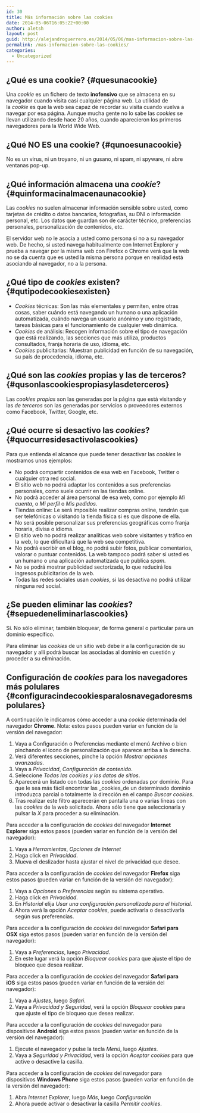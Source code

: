 ```yaml
---
id: 30
title: Más información sobre las cookies
date: 2014-05-06T16:05:22+00:00
author: aletsh
layout: post
guid: http://alejandroguerrero.es/2014/05/06/mas-informacion-sobre-las-cookies/
permalink: /mas-informacion-sobre-las-cookies/
categories:
  - Uncategorized
---
```

## ¿Qué es una cookie? {#quesunacookie}

Una _cookie_ es un fichero de texto **inofensivo** que se almacena en su navegador cuando visita casi cualquier página web. La utilidad de la _cookie_ es que la web sea capaz de recordar su visita cuando vuelva a navegar por esa página. Aunque mucha gente no lo sabe las _cookies_ se llevan utilizando desde hace 20 años, cuando aparecieron los primeros navegadores para la World Wide Web.

## ¿Qué NO ES una cookie? {#qunoesunacookie}

No es un virus, ni un troyano, ni un gusano, ni spam, ni spyware, ni abre ventanas pop-up.

## ¿Qué información almacena una _cookie_? {#quinformacinalmacenaunacookie}

Las _cookies_ no suelen almacenar información sensible sobre usted, como tarjetas de crédito o datos bancarios, fotografías, su DNI o información personal, etc. Los datos que guardan son de carácter técnico, preferencias personales, personalización de contenidos, etc.

El servidor web no le asocia a usted como persona si no a su navegador web. De hecho, si usted navega habitualmente con Internet Explorer y prueba a navegar por la misma web con Firefox o Chrome verá que la web no se da cuenta que es usted la misma persona porque en realidad está asociando al navegador, no a la persona.

## ¿Qué tipo de _cookies_ existen? {#qutipodecookiesexisten}

  * _Cookies_ técnicas: Son las más elementales y permiten, entre otras cosas, saber cuándo está navegando un humano o una aplicación automatizada, cuándo navega un usuario anónimo y uno registrado, tareas básicas para el funcionamiento de cualquier web dinámica.
  * _Cookies_ de análisis: Recogen información sobre el tipo de navegación que está realizando, las secciones que más utiliza, productos consultados, franja horaria de uso, idioma, etc.
  * _Cookies_ publicitarias: Muestran publicidad en función de su navegación, su país de procedencia, idioma, etc.

## ¿Qué son las _cookies_ propias y las de terceros? {#qusonlascookiespropiasylasdeterceros}

Las _cookies propias_ son las generadas por la página que está visitando y las _de terceros_ son las generadas por servicios o proveedores externos como Facebook, Twitter, Google, etc.

## ¿Qué ocurre si desactivo las _cookies_? {#quocurresidesactivolascookies}

Para que entienda el alcance que puede tener desactivar las _cookies_ le mostramos unos ejemplos:

  * No podrá compartir contenidos de esa web en Facebook, Twitter o cualquier otra red social.
  * El sitio web no podrá adaptar los contenidos a sus preferencias personales, como suele ocurrir en las tiendas online.
  * No podrá acceder al área personal de esa web, como por ejemplo _Mi cuenta_, o _Mi perfil_ o _Mis pedidos_.
  * Tiendas online: Le será imposible realizar compras online, tendrán que ser telefónicas o visitando la tienda física si es que dispone de ella.
  * No será posible personalizar sus preferencias geográficas como franja horaria, divisa o idioma.
  * El sitio web no podrá realizar analíticas web sobre visitantes y tráfico en la web, lo que dificultará que la web sea competitiva.
  * No podrá escribir en el blog, no podrá subir fotos, publicar comentarios, valorar o puntuar contenidos. La web tampoco podrá saber si usted es un humano o una aplicación automatizada que publica _spam_.
  * No se podrá mostrar publicidad sectorizada, lo que reducirá los ingresos publicitarios de la web.
  * Todas las redes sociales usan _cookies_, si las desactiva no podrá utilizar ninguna red social.

## ¿Se pueden eliminar las _cookies_? {#sepuedeneliminarlascookies}

Sí. No sólo eliminar, también bloquear, de forma general o particular para un dominio específico.

Para eliminar las _cookies_ de un sitio web debe ir a la configuración de su navegador y allí podrá buscar las asociadas al dominio en cuestión y proceder a su eliminación.

## Configuración de _cookies_ para los navegadores más polulares {#configuracindecookiesparalosnavegadoresmspolulares}

A continuación le indicamos cómo acceder a una _cookie_ determinada del navegador **Chrome**. Nota: estos pasos pueden variar en función de la versión del navegador:

  1. Vaya a Configuración o Preferencias mediante el menú Archivo o bien pinchando el icono de personalización que aparece arriba a la derecha.
  2. Verá diferentes secciones, pinche la opción _Mostrar opciones avanzadas_.
  3. Vaya a _Privacidad_, _Configuración de contenido_.
  4. Seleccione _Todas las _cookies_ y los datos de sitios_.
  5. Aparecerá un listado con todas las _cookies_ ordenadas por dominio. Para que le sea más fácil encontrar las _cookies_de un determinado dominio introduzca parcial o totalmente la dirección en el campo _Buscar cookies_.
  6. Tras realizar este filtro aparecerán en pantalla una o varias líneas con las _cookies_ de la web solicitada. Ahora sólo tiene que seleccionarla y pulsar la _X_ para proceder a su eliminación.

Para acceder a la configuración de _cookies_ del navegador **Internet Explorer** siga estos pasos (pueden variar en función de la versión del navegador):

  1. Vaya a _Herramientas_, _Opciones de Internet_
  2. Haga click en _Privacidad_.
  3. Mueva el deslizador hasta ajustar el nivel de privacidad que desee.

Para acceder a la configuración de _cookies_ del navegador **Firefox** siga estos pasos (pueden variar en función de la versión del navegador):

  1. Vaya a _Opciones_ o _Preferencias_ según su sistema operativo.
  2. Haga click en _Privacidad_.
  3. En _Historial_ elija _Usar una configuración personalizada para el historial_.
  4. Ahora verá la opción _Aceptar cookies_, puede activarla o desactivarla según sus preferencias.

Para acceder a la configuración de _cookies_ del navegador **Safari para OSX** siga estos pasos (pueden variar en función de la versión del navegador):

  1. Vaya a _Preferencias_, luego _Privacidad_.
  2. En este lugar verá la opción _Bloquear cookies_ para que ajuste el tipo de bloqueo que desea realizar.

Para acceder a la configuración de _cookies_ del navegador **Safari para iOS** siga estos pasos (pueden variar en función de la versión del navegador):

  1. Vaya a _Ajustes_, luego _Safari_.
  2. Vaya a _Privacidad y Seguridad_, verá la opción _Bloquear cookies_ para que ajuste el tipo de bloqueo que desea realizar.

Para acceder a la configuración de _cookies_ del navegador para dispositivos **Android** siga estos pasos (pueden variar en función de la versión del navegador):

  1. Ejecute el navegador y pulse la tecla _Menú_, luego _Ajustes_.
  2. Vaya a _Seguridad y Privacidad_, verá la opción _Aceptar cookies_ para que active o desactive la casilla.

Para acceder a la configuración de _cookies_ del navegador para dispositivos **Windows Phone** siga estos pasos (pueden variar en función de la versión del navegador):

  1. Abra _Internet Explorer_, luego _Más_, luego _Configuración_
  2. Ahora puede activar o desactivar la casilla _Permitir cookies_.